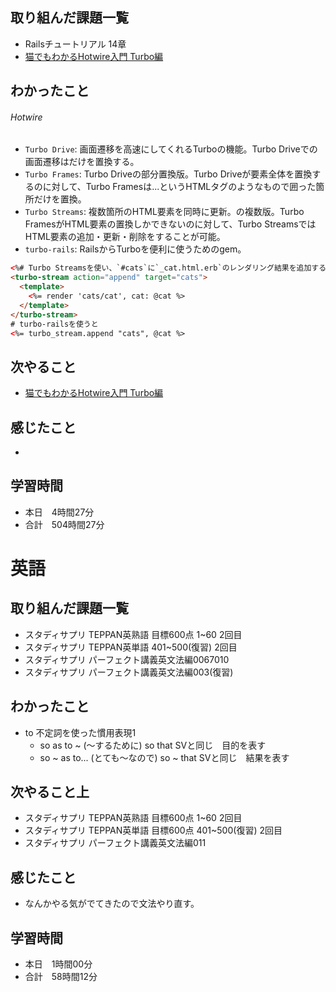 ## 取り組んだ課題一覧
- Railsチュートリアル 14章
- [猫でもわかるHotwire入門 Turbo編](https://zenn.dev/shita1112/books/cat-hotwire-turbo)
## わかったこと
###### Hotwire
- `Turbo Drive`: 画面遷移を高速にしてくれるTurboの機能。Turbo Driveでの画面遷移は<body>だけを置換する。
- `Turbo Frames`: Turbo Driveの部分置換版。Turbo Driveが<body>要素全体を置換するのに対して、Turbo Framesは<turbo-frame>...</turbo-frame>というHTMLタグのようなもので囲った箇所だけを置換。
- `Turbo Streams`: 複数箇所のHTML要素を同時に更新。<turbo-frame>の複数版。Turbo FramesがHTML要素の置換しかできないのに対して、Turbo StreamsではHTML要素の追加・更新・削除をすることが可能。
- `turbo-rails`: RailsからTurboを便利に使うためのgem。
```html
<%# Turbo Streamsを使い、`#cats`に`_cat.html.erb`のレンダリング結果を追加する %>
<turbo-stream action="append" target="cats">
  <template>
    <%= render 'cats/cat', cat: @cat %>
  </template>
</turbo-stream>
# turbo-railsを使うと
<%= turbo_stream.append "cats", @cat %>
```
## 次やること
- [猫でもわかるHotwire入門 Turbo編](https://zenn.dev/shita1112/books/cat-hotwire-turbo)
## 感じたこと
- 
## 学習時間
- 本日　4時間27分
- 合計　504時間27分


# 英語
## 取り組んだ課題一覧
- スタディサプリ TEPPAN英熟語 目標600点 1~60 2回目
- スタディサプリ TEPPAN英単語 401~500(復習) 2回目
- スタディサプリ パーフェクト講義英文法編0067010
- スタディサプリ パーフェクト講義英文法編003(復習)
## わかったこと
- to 不定詞を使った慣用表現1
    - so as to ~ (～するために) so that SVと同じ　目的を表す
    - so ~ as to... (とても～なので) so ~ that SVと同じ　結果を表す
## 次やること上
- スタディサプリ TEPPAN英熟語 目標600点 1~60 2回目
- スタディサプリ TEPPAN英単語 目標600点 401~500(復習) 2回目
- スタディサプリ パーフェクト講義英文法編011
## 感じたこと
- なんかやる気がでてきたので文法やり直す。
## 学習時間
- 本日　1時間00分
- 合計　58時間12分